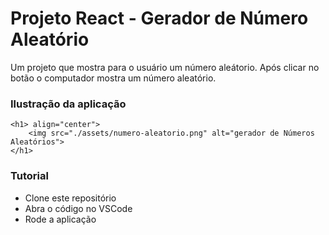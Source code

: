 # Projeto React - Gerador de Número Aleatório

<p>
    Um projeto que mostra para o usuário um número aleátorio. Após clicar no botão o computador mostra um número aleatório.
</p>

### Ilustração da aplicação

    <h1> align="center">
        <img src="./assets/numero-aleatorio.png" alt="gerador de Números Aleatórios"> 
    </h1>
 ### Tutorial

 <ul>
    <li>Clone este repositório</li>
    <li>Abra o código no VSCode</li>
    <li>Rode a aplicação</li>
 </ul>